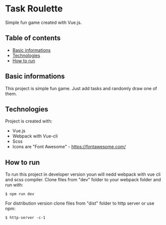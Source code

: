 # Task Roulette
Simple fun game created with Vue.js.

## Table of contents
* [Basic informations](#basic-informations)
* [Technologies](#technologies)
* [How to run](#how-to-run)

## Basic informations
This project is simple fun game.
Just add tasks and randomly draw one of them.

## Technologies
Project is created with:
* Vue.js
* Webpack with Vue-cli
* Scss
* Icons are "Font Awesome" - https://fontawesome.com/

## How to run
To run this project in developer version youn will nedd webpack with vue cli and scss compiler.
Clone files from "dev" folder to your webpack folder and run with:
```
$ npm run dev
```
For distribution version clone files from "dist" folder to http server or use npm:
```
$ http-server -c-1
```
